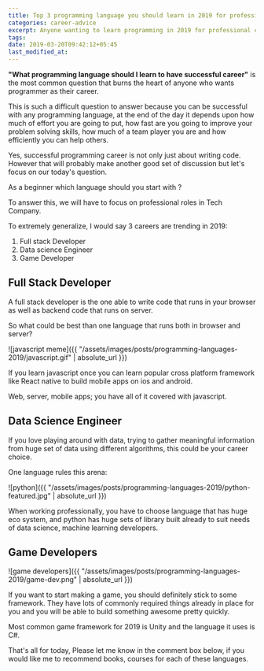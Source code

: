```yaml
---
title: Top 3 programming language you should learn in 2019 for professional career
categories: career-advice
excerpt: Anyone wanting to learn programming in 2019 for professional career should start with javascript for full stack need, python for data science and c# for gaming
tags:
date: 2019-03-20T09:42:12+05:45
last_modified_at:
---
```


**"What programming language should I learn to have successful career"** is the most common question that burns the heart of anyone who wants programmer as their career.

This is such a difficult question to answer because you can be successful with any programming language, at the end of the day it depends upon how much of effort you are going to put, how fast are you going to improve your problem solving skills, how much of a team player you are and how efficiently you can help others.

Yes, successful programming career is not only just about writing code.
However that will probably make another good set of discussion but let's focus on our today's question.

As a beginner which language should you start with ?

To answer this, we will have to focus on professional roles in Tech Company.

To extremely generalize, I would say 3 careers are trending in 2019:

1. Full stack Developer
2. Data science Engineer
3. Game Developer

## Full Stack Developer
A full stack developer is the one able to write code that runs in your browser as well as backend code that runs on server.

So what could be best than one language that runs both in browser and server?

![javascript meme]({{ "/assets/images/posts/programming-languages-2019/javascript.gif" | absolute_url }})

If you learn javascript once you can learn popular cross platform framework like React native to build mobile apps on ios and android.

Web, server, mobile apps; you have all of it covered with javascript.

## Data Science Engineer
If you love playing around with data, trying to gather meaningful information from huge set of data using different algorithms, this could be your career choice.

One language rules this arena:

![python]({{ "/assets/images/posts/programming-languages-2019/python-featured.jpg" | absolute_url }})

When working professionally, you have to choose language that has huge eco system, and python has huge sets of library built already to suit needs of data science, machine learning developers.

## Game Developers
![game developers]({{ "/assets/images/posts/programming-languages-2019/game-dev.png" | absolute_url }})

If you want to start making a game, you should definitely stick to some framework. They have lots of commonly required things already in place for you and you will be able to build something awesome pretty quickly.

Most common game framework for 2019 is Unity and the language it uses is C#.

That's all for today, Please let me know in the comment box below, if you would like me to recommend books, courses for each of these languages.